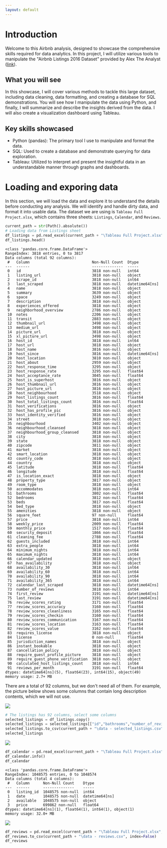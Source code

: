 ```yaml
---
layout: default
---
```


# Introduction
Welcome to this Airbnb analysis, designed to showcase the comprehensive skills required for data analytics. In this project, I will utilize various tools to manipulate the "Airbnb Listings 2016 Dataset" provided by Alex The Analyst ([link](https://www.kaggle.com/datasets/alexanderfreberg/airbnb-listings-2016-dataset)).

## What you will see
In this showcase, I will cover various methods to tackle this large dataset, including data cleaning, data formatting, and creating a database for SQL demonstrations. You will see how I manipulate the data using Python, and finally, I will summarize and describe the insights derived from the data. I will also create a visualization dashboard using Tableau.

## Key skills showcased
 - Python (pandas): The primary tool I use to manipulate and format the data.
 - SQL: Used to create a database and demonstrate querying for data exploration.
 - Tableau: Utilized to interpret and present the insightful data in an understandable manner through graphs and dashboards.

# Loading and exporing data
In this section, we will load the data and explore it to understand the details before conducting any analysis. We will identify and handle dirty data, and format it into usable data. The dataset we are using is `Tableau Full Project.xlsx`, which contains three sheets: `Listings`, `Calendar`, and `Reviews`.

```python
current_path = str(Path().absolute())
# Loading data from Listings sheet
df_listings = pd.read_excel(current_path + "\Tableau Full Project.xlsx",sheet_name="Listings")
df_listings.head()
```

```
<class 'pandas.core.frame.DataFrame'>
RangeIndex: 3818 entries, 0 to 3817
Data columns (total 92 columns):
 #   Column                            Non-Null Count  Dtype         
---  ------                            --------------  -----         
 0   id                                3818 non-null   int64         
 1   listing_url                       3818 non-null   object        
 2   scrape_id                         3818 non-null   int64         
 3   last_scraped                      3818 non-null   datetime64[ns]
 4   name                              3818 non-null   object        
 5   summary                           3639 non-null   object        
 6   space                             3249 non-null   object        
 7   description                       3818 non-null   object        
 8   experiences_offered               3818 non-null   object        
 9   neighborhood_overview             2786 non-null   object        
 10  notes                             2206 non-null   object        
 11  transit                           2883 non-null   object        
 12  thumbnail_url                     3498 non-null   object        
 13  medium_url                        3498 non-null   object        
 14  picture_url                       3818 non-null   object        
 15  xl_picture_url                    3498 non-null   object        
 16  host_id                           3818 non-null   int64         
 17  host_url                          3818 non-null   object        
 18  host_name                         3816 non-null   object        
 19  host_since                        3816 non-null   datetime64[ns]
 20  host_location                     3810 non-null   object        
 21  host_about                        2959 non-null   object        
 22  host_response_time                3295 non-null   object        
 23  host_response_rate                3295 non-null   float64       
 24  host_acceptance_rate              3045 non-null   float64       
 25  host_is_superhost                 3816 non-null   object        
 26  host_thumbnail_url                3816 non-null   object        
 27  host_picture_url                  3816 non-null   object        
 28  host_neighbourhood                3518 non-null   object        
 29  host_listings_count               3816 non-null   float64       
 30  host_total_listings_count         3816 non-null   float64       
 31  host_verifications                3816 non-null   object        
 32  host_has_profile_pic              3816 non-null   object        
 33  host_identity_verified            3816 non-null   object        
 34  street                            3818 non-null   object        
 35  neighbourhood                     3402 non-null   object        
 36  neighbourhood_cleansed            3818 non-null   object        
 37  neighbourhood_group_cleansed      3818 non-null   object        
 38  city                              3818 non-null   object        
 39  state                             3818 non-null   object        
 40  zipcode                           3811 non-null   object        
 41  market                            3818 non-null   object        
 42  smart_location                    3818 non-null   object        
 43  country_code                      3818 non-null   object        
 44  country                           3818 non-null   object        
 45  latitude                          3818 non-null   float64       
 46  longitude                         3818 non-null   float64       
 47  is_location_exact                 3818 non-null   object        
 48  property_type                     3817 non-null   object        
 49  room_type                         3818 non-null   object        
 50  accommodates                      3818 non-null   int64         
 51  bathrooms                         3802 non-null   float64       
 52  bedrooms                          3812 non-null   float64       
 53  beds                              3817 non-null   float64       
 54  bed_type                          3818 non-null   object        
 55  amenities                         3818 non-null   object        
 56  square_feet                       97 non-null     float64       
 57  price                             3818 non-null   int64         
 58  weekly_price                      2009 non-null   float64       
 59  monthly_price                     1517 non-null   float64       
 60  security_deposit                  1866 non-null   float64       
 61  cleaning_fee                      2788 non-null   float64       
 62  guests_included                   3818 non-null   int64         
 63  extra_people                      3818 non-null   int64         
 64  minimum_nights                    3818 non-null   int64         
 65  maximum_nights                    3818 non-null   int64         
 66  calendar_updated                  3818 non-null   object        
 67  has_availability                  3818 non-null   object        
 68  availability_30                   3818 non-null   int64         
 69  availability_60                   3818 non-null   int64         
 70  availability_90                   3818 non-null   int64         
 71  availability_365                  3818 non-null   int64         
 72  calendar_last_scraped             3818 non-null   datetime64[ns]
 73  number_of_reviews                 3818 non-null   int64         
 74  first_review                      3191 non-null   datetime64[ns]
 75  last_review                       3191 non-null   datetime64[ns]
 76  review_scores_rating              3171 non-null   float64       
 77  review_scores_accuracy            3160 non-null   float64       
 78  review_scores_cleanliness         3165 non-null   float64       
 79  review_scores_checkin             3160 non-null   float64       
 80  review_scores_communication       3167 non-null   float64       
 81  review_scores_location            3163 non-null   float64       
 82  review_scores_value               3162 non-null   float64       
 83  requires_license                  3818 non-null   object        
 84  license                           0 non-null      float64       
 85  jurisdiction_names                3818 non-null   object        
 86  instant_bookable                  3818 non-null   object        
 87  cancellation_policy               3818 non-null   object        
 88  require_guest_profile_picture     3818 non-null   object        
 89  require_guest_phone_verification  3818 non-null   object        
 90  calculated_host_listings_count    3818 non-null   int64         
 91  reviews_per_month                 3191 non-null   float64       
dtypes: datetime64[ns](5), float64(23), int64(15), object(49)
memory usage: 2.7+ MB

```
There are a total of 92 columns, but we don't need all of them. For example, the picture below shows some columns that contain long description contents, which we will not use.

<img src="https://raw.githubusercontent.com/cwnstae/cwnstae.github.io/main/assets/Pic-Listings-1.png">

```python
# The listings has 92 columns, select some columns
selected_listings = df_listings.copy()
selected_listings = selected_listings[["id","bathrooms","number_of_reviews","latitude","longitude","room_type","country","bedrooms","price"]]
selected_listings.to_csv(current_path + "\data - selected_listings.csv",index=False) # Export to csv for creating SQL database
selected_listings
```
<img src="https://raw.githubusercontent.com/cwnstae/cwnstae.github.io/main/assets/Pic-Listings-2.png">

```python
df_calendar = pd.read_excel(current_path + "\Tableau Full Project.xlsx",sheet_name="Calendar")
df_calendar.info()
df_calendar
```

```
<class 'pandas.core.frame.DataFrame'>
RangeIndex: 1048575 entries, 0 to 1048574
Data columns (total 4 columns):
 #   Column      Non-Null Count    Dtype         
---  ------      --------------    -----         
 0   listing_id  1048575 non-null  int64         
 1   date        1048575 non-null  datetime64[ns]
 2   available   1048575 non-null  object        
 3   price       699862 non-null   float64       
dtypes: datetime64[ns](1), float64(1), int64(1), object(1)
memory usage: 32.0+ MB
```
<img src="https://raw.githubusercontent.com/cwnstae/cwnstae.github.io/main/assets/Pic-Calendar-1.png">

```python
df_reviews = pd.read_excel(current_path + "\Tableau Full Project.xlsx",sheet_name="Reviews")
df_reviews.to_csv(current_path + "\data - reviews.csv", index=False)
df_reviews
```


